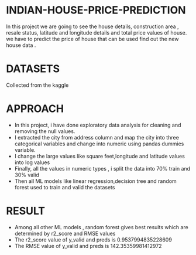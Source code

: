 # INDIAN-HOUSE-PRICE-PREDICTION
In this project we are going to see the house details, construction area , resale status, latitude and longitude details and total price values of house. we have to predict the price of house that can be used find out the new house data .
# DATASETS
Collected from the kaggle
# APPROACH
* In this project, i have done exploratory data analysis for cleaning and removing the null values.
* I extracted the city from address column and map the city into three categorical variables and change into numeric using pandas dummies variable.
* I change the large values like square feet,longitude and latitude values into log values
* Finally, all the values in numeric types , i split the data into 70% train and 30% valid 
* Then all ML models like linear regression,decision tree and random forest used to train and valid the datasets
# RESULT
* Among all other ML models , random forest gives best results which are determined by r2_score and RMSE values
* The r2_score value of y_valid and preds is 0.9537994835228609
* The RMSE value of y_valid and preds is 142.35359981412972
 
